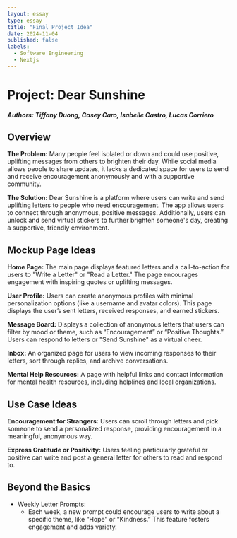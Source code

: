 ```yaml
---
layout: essay
type: essay
title: "Final Project Idea"
date: 2024-11-04
published: false
labels:
  - Software Engineering
  - Nextjs
---
```

# Project: Dear Sunshine
##### Authors: Tiffany Duong, Casey Caro, Isabelle Castro, Lucas Corriero

## Overview

**The Problem:** Many people feel isolated or down and could use positive, uplifting messages from others to brighten their day. While social media allows people to share updates, it lacks a dedicated space for users to send and receive encouragement anonymously and with a supportive community.

**The Solution:** Dear Sunshine is a platform where users can write and send uplifting letters to people who need encouragement. The app allows users to connect through anonymous, positive messages. Additionally, users can unlock and send virtual stickers to further brighten someone's day, creating a supportive, friendly environment.


## Mockup Page Ideas
**Home Page:** The main page displays featured letters and a call-to-action for users to "Write a Letter" or "Read a Letter." The page encourages engagement with inspiring quotes or uplifting messages.

**User Profile:** Users can create anonymous profiles with minimal personalization options (like a username and avatar colors). This page displays the user’s sent letters, received responses, and earned stickers.

**Message Board:** Displays a collection of anonymous letters that users can filter by mood or theme, such as “Encouragement” or “Positive Thoughts.” Users can respond to letters or "Send Sunshine" as a virtual cheer.

**Inbox:** An organized page for users to view incoming responses to their letters, sort through replies, and archive conversations.

**Mental Help Resources:** A page with helpful links and contact information for mental health resources, including helplines and local organizations.

## Use Case Ideas
**Encouragement for Strangers:** Users can scroll through letters and pick someone to send a personalized response, providing encouragement in a meaningful, anonymous way.

**Express Gratitude or Positivity:** Users feeling particularly grateful or positive can write and post a general letter for others to read and respond to.

## Beyond the Basics
  - Weekly Letter Prompts:
      - Each week, a new prompt could encourage users to write about a specific theme, like “Hope” or “Kindness.” This feature fosters engagement and adds variety.
